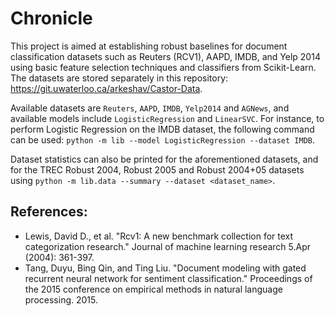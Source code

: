 # Chronicle
This project is aimed at establishing robust baselines for document classification datasets such as Reuters (RCV1), AAPD, IMDB, and Yelp 2014 using basic feature selection techniques and classifiers from Scikit-Learn. The datasets are stored separately in this repository: https://git.uwaterloo.ca/arkeshav/Castor-Data. 

Available datasets are `Reuters`, `AAPD`, `IMDB`, `Yelp2014` and `AGNews`, and available models include `LogisticRegression` and `LinearSVC`. For instance, to perform Logistic Regression on the IMDB dataset, the following command can be used: `python -m lib --model LogisticRegression --dataset IMDB`.

Dataset statistics can also be printed for the aforementioned datasets, and for the TREC Robust 2004, Robust 2005 and Robust 2004+05 datasets using `python -m lib.data --summary --dataset <dataset_name>`.

## References:
* Lewis, David D., et al. "Rcv1: A new benchmark collection for text categorization research." Journal of machine learning research 5.Apr (2004): 361-397.
* Tang, Duyu, Bing Qin, and Ting Liu. "Document modeling with gated recurrent neural network for sentiment classification." Proceedings of the 2015 conference on empirical methods in natural language processing. 2015.
